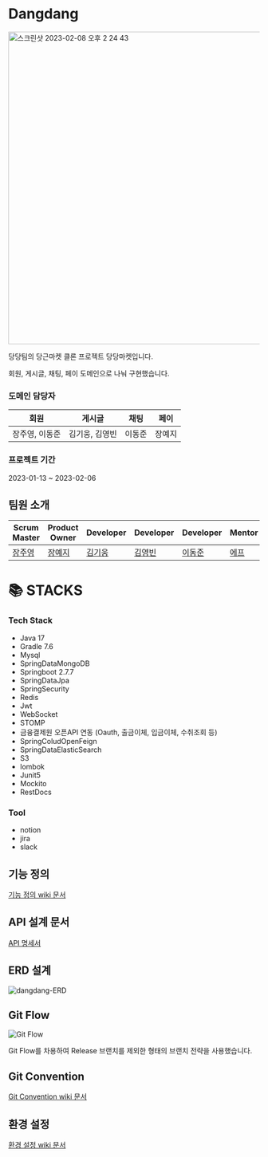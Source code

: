 # Dangdang

<img width="627" alt="스크린샷 2023-02-08 오후 2 24 43" src="https://user-images.githubusercontent.com/86194303/217442107-ee0ec726-dc2f-4ba8-b93b-0f7fe886f30d.png">

당당팀의 당근마켓 클론 프로젝트 당당마켓입니다.

회원, 게시글, 채팅, 페이 도메인으로 나눠 구현했습니다.

### 도메인 담당자

회원|게시글|채팅|페이|
---|---|---|---|
장주영, 이동준|김기웅, 김영빈|이동준|장예지

### 프로젝트 기간
2023-01-13 ~ 2023-02-06

## 팀원 소개
Scrum Master|Product Owner|Developer|Developer|Developer|Mentor|Sub-Mentor
---|---|---|---|---|---|---|
[장주영](https://github.com/cloudwi)|[장예지](https://github.com/yeeeze)|[김기웅](https://github.com/kivv00ng)|[김영빈](https://github.com/ybkim-dev)|[이동준](https://github.com/Albatross3)|[에프](https://github.com/lleellee0)|[김수빈](https://github.com/kimziou77)

<h1>📚 STACKS</h1></div>
<h3> Tech Stack </h3>

- Java 17
- Gradle 7.6
- Mysql
- SpringDataMongoDB
- Springboot 2.7.7
- SpringDataJpa
- SpringSecurity
- Redis
- Jwt
- WebSocket
- STOMP
- 금융결제원 오픈API 연동 (Oauth, 출금이체, 입금이체, 수취조회 등)
- SpringColudOpenFeign
- SpringDataElasticSearch
- S3
- lombok
- Junit5
- Mockito
- RestDocs

<h3> Tool </h3>

- notion
- jira
- slack

## 기능 정의
[기능 정의 wiki 문서](https://github.com/BE-03-Dangdang/Dangdang-Server/wiki/기능-정의)

## API 설계 문서
[API 명세서](https://backend-devcourse.notion.site/API-8db9c61328a748c9975ec4e026fd8fcd)


## ERD 설계

![dangdang-ERD](https://user-images.githubusercontent.com/43260658/216890703-f4f1677e-80b0-44f0-a922-1c93eb2c725f.png)

## Git Flow
![Git Flow](https://user-images.githubusercontent.com/80630604/216977553-438cbba7-8d8d-44d9-bd7c-12f7b1e8e12e.png)

Git Flow를 차용하여 Release 브랜치를 제외한 형태의 브랜치 전략을 사용했습니다.

## Git Convention
[Git Convention wiki 문서](https://github.com/BE-03-Dangdang/Dangdang-Server/wiki/Git-Convention)

## 환경 설정
[환경 설정 wiki 문서](https://github.com/BE-03-Dangdang/Dangdang-Server/wiki/환경설정)
